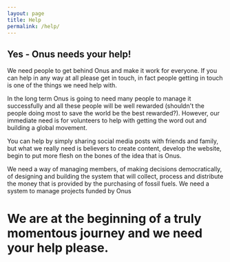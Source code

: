 ```yaml
---
layout: page
title: Help
permalink: /help/
---
```


## Yes - Onus needs your help!

We need people to get behind Onus and make it work for everyone. If you can help in any way at all please get in touch, in fact people getting in touch is one of the things we need help with.

In the long term Onus is going to need many people to manage it successfully and all these people will be well rewarded (shouldn't the people doing most to save the world be the best rewarded?). However, our immediate need is for volunteers to help with getting the word out and building a global movement.

You can help by simply sharing social media posts with friends and family, but what we really need is believers to create content, develop the website, begin to put more flesh on the bones of the idea that is Onus.

We need a way of managing members, of making decisions democratically, of designing and building the system that will collect, process and distribute the money that is provided by the purchasing of fossil fuels. We need a system to manage projects funded by Onus

# We are at the beginning of a truly momentous journey and we need your help please.
